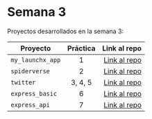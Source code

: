 # Semana 3 

Proyectos desarrollados en la semana 3:

| Proyecto | Práctica | Link al repo |
| ------------- |:-------------:| -----:|
|`my_launchx_app`|1|[Link al repo](https://github.com/hectorSampieri/playbook/tree/main/weekly_mission_3/my_launchx_app)|
|`spiderverse`|2|[Link al repo](https://github.com/hectorSampieri/playbook/tree/main/weekly_mission_3/spiderverse)|
|`twitter`|3, 4, 5|[Link al repo](https://github.com/hectorSampieri/playbook/tree/main/weekly_mission_3/twitter)|
|`express_basic`|6|[Link al repo](https://github.com/hectorSampieri/playbook/tree/main/weekly_mission_3/express_basic)|
|`express_api`|7|[Link al repo](https://github.com/hectorSampieri/playbook/tree/main/weekly_mission_3/express_api)|